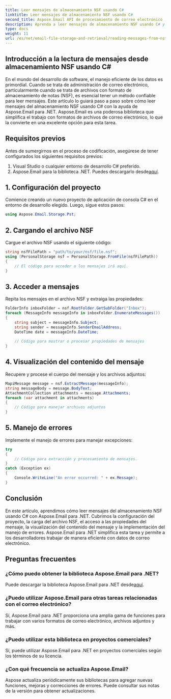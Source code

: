```yaml
---
title: Leer mensajes de almacenamiento NSF usando C#
linktitle: Leer mensajes de almacenamiento NSF usando C#
second_title: Aspose.Email API de procesamiento de correo electrónico .NET
description: Aprenda a leer mensajes de almacenamiento NSF usando C# y Aspose.Email para .NET. Una guía paso a paso con ejemplos de código.
type: docs
weight: 11
url: /es/net/email-file-storage-and-retrieval/reading-messages-from-nsf-storage-using-csharp/
---
```


## Introducción a la lectura de mensajes desde almacenamiento NSF usando C#

En el mundo del desarrollo de software, el manejo eficiente de los datos es primordial. Cuando se trata de administración de correo electrónico, particularmente cuando se trata de archivos con formato de almacenamiento de notas (NSF), es esencial tener un método confiable para leer mensajes. Este artículo lo guiará paso a paso sobre cómo leer mensajes del almacenamiento NSF usando C# con la ayuda de Aspose.Email para .NET. Aspose.Email es una poderosa biblioteca que simplifica el trabajo con formatos de archivos de correo electrónico, lo que la convierte en una excelente opción para esta tarea.

## Requisitos previos

Antes de sumergirnos en el proceso de codificación, asegúrese de tener configurados los siguientes requisitos previos:

1. Visual Studio o cualquier entorno de desarrollo C# preferido.
2.  Aspose.Email para la biblioteca .NET. Puedes descargarlo desde[aquí](https://releases.aspose.com/email/net).

## 1. Configuración del proyecto

Comience creando un nuevo proyecto de aplicación de consola C# en el entorno de desarrollo elegido. Luego, sigue estos pasos:

```csharp
using Aspose.Email.Storage.Pst;
```

## 2. Cargando el archivo NSF

Cargue el archivo NSF usando el siguiente código:

```csharp
string nsfFilePath = "path/to/your/nsf/file.nsf";
using (PersonalStorage nsf = PersonalStorage.FromFile(nsfFilePath))
{
    // El código para acceder a los mensajes irá aquí.
}
```

## 3. Acceder a mensajes

Repita los mensajes en el archivo NSF y extraiga las propiedades:

```csharp
FolderInfo inboxFolder = nsf.RootFolder.GetSubFolder("Inbox");
foreach (MessageInfo messageInfo in inboxFolder.EnumerateMessages())
{
    string subject = messageInfo.Subject;
    string sender = messageInfo.SenderEmailAddress;
    DateTime date = messageInfo.DateTime;
    
    // Código para mostrar o procesar propiedades de mensajes
}
```

## 4. Visualización del contenido del mensaje

Recupere y procese el cuerpo del mensaje y los archivos adjuntos:

```csharp
MapiMessage message = nsf.ExtractMessage(messageInfo);
string messageBody = message.BodyText;
AttachmentCollection attachments = message.Attachments;
foreach (var attachment in attachments)
{
    // Código para manejar archivos adjuntos
}
```

## 5. Manejo de errores

Implemente el manejo de errores para manejar excepciones:

```csharp
try
{
    // Código para extracción y procesamiento de mensajes.
}
catch (Exception ex)
{
    Console.WriteLine("An error occurred: " + ex.Message);
}
```

## Conclusión

En este artículo, aprendimos cómo leer mensajes del almacenamiento NSF usando C# con Aspose.Email para .NET. Cubrimos la configuración del proyecto, la carga del archivo NSF, el acceso a las propiedades del mensaje, la visualización del contenido del mensaje y la implementación del manejo de errores. Aspose.Email para .NET simplifica esta tarea y permite a los desarrolladores trabajar de manera eficiente con datos de correo electrónico.

## Preguntas frecuentes

### ¿Cómo puedo obtener la biblioteca Aspose.Email para .NET?

 Puede descargar la biblioteca Aspose.Email para .NET desde[aquí](https://releases.aspose.com/email/net).

### ¿Puedo utilizar Aspose.Email para otras tareas relacionadas con el correo electrónico?

Sí, Aspose.Email para .NET proporciona una amplia gama de funciones para trabajar con varios formatos de correo electrónico, archivos adjuntos y más.

### ¿Puedo utilizar esta biblioteca en proyectos comerciales?

Sí, puede utilizar Aspose.Email para .NET en proyectos comerciales según los términos de su licencia.

### ¿Con qué frecuencia se actualiza Aspose.Email?

Aspose actualiza periódicamente sus bibliotecas para agregar nuevas funciones, mejoras y correcciones de errores. Puede consultar sus notas de la versión para obtener actualizaciones.